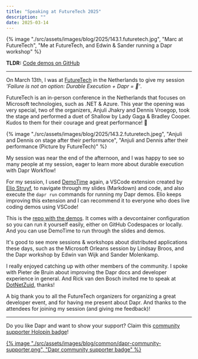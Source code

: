 ```yaml
---
title: "Speaking at FutureTech 2025"
description: ""
date: 2025-03-14
---
```


{% image "./src/assets/images/blog/2025/143.1.futuretech.jpg", "Marc at FutureTech", "Me at FutureTech, and Edwin & Sander running a Dapr workshop" %}

**TLDR:** <a href="https://github.com/diagrid-labs/dapr-resiliency-and-durable-execution" target="_blank">Code demos on GitHub</a>

---
On March 13th, I was at [FutureTech](https://futuretech.nl/) in the Netherlands to give my session *'Failure is not an option: Durable Execution + Dapr = 🚀'*.

FutureTech is an in-person conference in the Netherlands that focuses on Microsoft technologies, such as .NET & Azure. This year the opening was very special, two of the organizers, Anjuli Jhakry and Dennis Vroegop, took the stage and performed a duet of Shallow by Lady Gaga & Bradley Cooper. Kudos to them for their courage and great performance! 💪

{% image "./src/assets/images/blog/2025/143.2.futuretech.jpeg", "Anjuli and Dennis on stage after their performance", "Anjuli and Dennis after their performance (Picture by FutureTech)" %}

My session was near the end of the afternoon, and I was happy to see so many people at my session, eager to learn more about durable execution with Dapr Workflow!

For my session, I used [DemoTime](https://marketplace.visualstudio.com/items?itemName=eliostruyf.vscode-demo-time) again, a VSCode extension created by [Elio Struyf](https://bsky.app/profile/eliostruyf.com), to navigate through my slides (Markdown) and code, and also execute the `dapr run` commands for running my Dapr demos. Elio keeps improving this extension and I can recommend it to everyone who does live coding demos using VSCode!

This is the [repo with the demos](https://github.com/diagrid-labs/dapr-resiliency-and-durable-execution). It comes with a devcontainer configuration so you can run it yourself easily, either on GitHub Codespaces or locally. And you can use DemoTime to run through the slides and demos.

It's good to see more sessions & workshops about distributed applications these days, such as the Microsoft Orleans session by Lindsay Broos, and the Dapr workshop by Edwin van Wijk and Sander Molenkamp.

I really enjoyed catching up with other members of the community. I spoke with Pieter de Bruin about improving the Dapr docs and developer experience in general. And Rick van den Bosch invited me to speak at [DotNetZuid](https://www.dotnetzuid.nl/), thanks!

A big thank you to all the FutureTech organizers for organizing a great developer event, and for having me present about Dapr. And thanks to the attendees for joining my session (and giving me feedback)!

---
Do you like Dapr and want to show your support? Claim this [community supporter Holopin badge](https://bit.ly/dapr-supporter)!

<a href="https://bit.ly/dapr-supporter">{% image "./src/assets/images/blog/common/dapr-community-supporter.png", "Dapr community supporter badge" %}</a>
